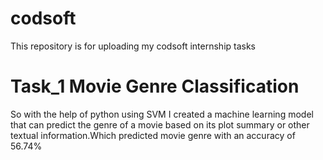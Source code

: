 # codsoft
This repository is for uploading my codsoft internship tasks 
# Task_1 Movie Genre Classification
So with the help of python using SVM I  created  a machine learning model that can predict the genre of a
movie based on its plot summary or other textual information.Which predicted movie genre with an accuracy of 56.74%
